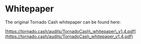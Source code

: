 # Whitepaper

The original Tornado Cash whitepaper can be found here:

[https://tornado.cash/audits/TornadoCash\_whitepaper\_v1.4.pdf](https://tornado.cash/audits/TornadoCash_whitepaper_v1.4.pdf)

